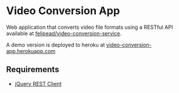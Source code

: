 Video Conversion App
====================

Web application that converts video file formats using a RESTful API available at [felipead/video-conversion-service](http://github.com/felipead/video-conversion-service).

A demo version is deployed to heroku at [video-conversion-app.herokuapp.com](https://video-conversion-app.herokuapp.com)

Requirements
------------

 - [jQuery REST Client](https://github.com/jpillora/jquery.rest)

